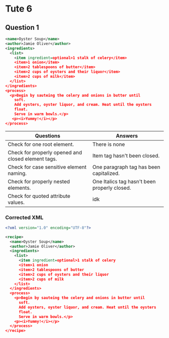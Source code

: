 # Tute 6

## Question 1

```xml
<name>Oyster Soup</name>
<author>Jamie Oliver</author>
<ingredients>
  <list>
    <item ingredient=optional>1 stalk of celery</item>
    <item>1 onion</item>
    <item>2 tablespoons of butter</item>
    <item>2 cups of oysters and their liquor</item>
    <item>2 cups of milk</item>
  </list>
</ingredients>
<process>
  <p>Begin by sauteing the celery and onions in butter until
    soft.
    Add oysters, oyster liquor, and cream. Heat until the oysters
    float.
    Serve in warm bowls.</p>
   <p><i>Yummy!</i></p>
</process>
```
| Questions  | Answers |
| ------------- | ------------- |
|  Check for one root element.  | There is none  |
|  Check for properly opened and closed element tags.  | Item tag hasn't been closed.  |
|  Check for case sensitive element naming.  | One paragraph tag has been capitalized.  |
|  Check for properly nested elements. | One Italics tag hasn't been properly closed.  |
|  Check for quoted attribute values.   | idk  |

### Corrected XML

```xml
<?xml version="1.0" encoding="UTF-8"?>

<recipe>
  <name>Oyster Soup</name>
  <author>Jamie Oliver</author>
  <ingredients>
    <list>
      <item ingredient=optional>1 stalk of celery
      <item>1 onion
      <item>2 tablespoons of butter
      <item>2 cups of oysters and their liquor
      <item>2 cups of milk
    </list>
  </ingredients>
  <process>
    <p>Begin by sauteing the celery and onions in butter until
      soft.
      Add oysters, oyster liquor, and cream. Heat until the oysters
      float.
      Serve in warm bowls.</p>
    <p><i>Yummy!</i></p>
  </process>
</recipe>        
```
